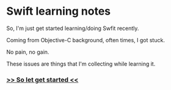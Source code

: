 # Swift learning notes

So, I'm just get started learning/doing Swfit recently.

Coming from Objective-C background, often times, I got stuck. 

No pain, no gain.

These issues are things that I'm collecting while learning it.

### [>> So let get started <<](https://github.com/vinhnx/swift_learning_notes/issues) ###
